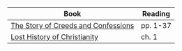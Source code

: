 ---
---

Book | Reading
--- | ---
[The Story of Creeds and Confessions] | pp. 1-37
[Lost History of Christianity] | ch. 1

[The Story of Creeds and Confessions]: https://smile.amazon.com/Story-Creeds-Confessions-Development-Christian-ebook/dp/B07NDN5HQ1
[Lost History of Christianity]: https://smile.amazon.com/Lost-History-Christianity-Thousand-Year-Asia-ebook/dp/B001FA0V1C

